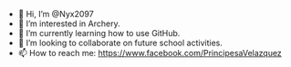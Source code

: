 - 👋 Hi, I’m @Nyx2097
- 👀 I’m interested in Archery.
- 🌱 I’m currently learning how to use GitHub.
- 💞️ I’m looking to collaborate on future school activities.
- 📫 How to reach me: https://www.facebook.com/PrincipesaVelazquez

<!---
Nyx2097/Nyx2097 is a ✨ special ✨ repository because its `README.md` (this file) appears on your GitHub profile.
You can click the Preview link to take a look at your changes.
--->
